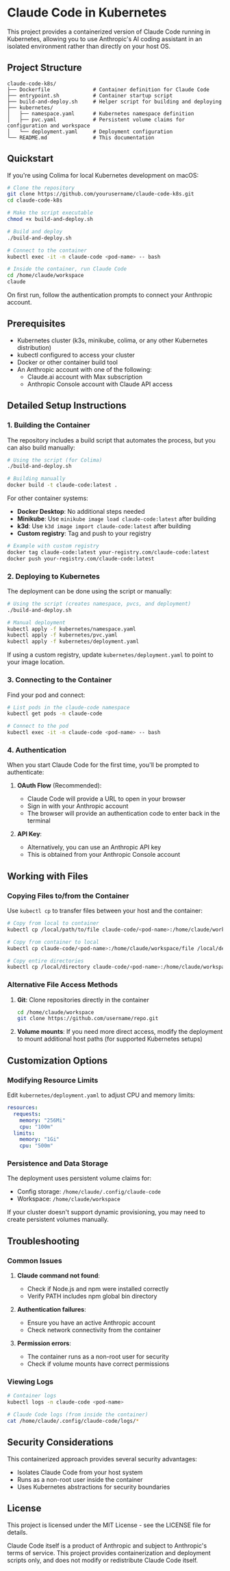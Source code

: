 # Claude Code in Kubernetes

This project provides a containerized version of Claude Code running in Kubernetes, allowing you to use Anthropic's AI coding assistant in an isolated environment rather than directly on your host OS.

## Project Structure

```
claude-code-k8s/
├── Dockerfile              # Container definition for Claude Code
├── entrypoint.sh           # Container startup script
├── build-and-deploy.sh     # Helper script for building and deploying
├── kubernetes/
│   ├── namespace.yaml      # Kubernetes namespace definition
│   ├── pvc.yaml            # Persistent volume claims for configuration and workspace
│   └── deployment.yaml     # Deployment configuration
└── README.md               # This documentation
```

## Quickstart

If you're using Colima for local Kubernetes development on macOS:

```bash
# Clone the repository
git clone https://github.com/yourusername/claude-code-k8s.git
cd claude-code-k8s

# Make the script executable
chmod +x build-and-deploy.sh

# Build and deploy
./build-and-deploy.sh

# Connect to the container
kubectl exec -it -n claude-code <pod-name> -- bash

# Inside the container, run Claude Code
cd /home/claude/workspace
claude
```

On first run, follow the authentication prompts to connect your Anthropic account.

## Prerequisites

- Kubernetes cluster (k3s, minikube, colima, or any other Kubernetes distribution)
- kubectl configured to access your cluster
- Docker or other container build tool
- An Anthropic account with one of the following:
  - Claude.ai account with Max subscription
  - Anthropic Console account with Claude API access

## Detailed Setup Instructions

### 1. Building the Container

The repository includes a build script that automates the process, but you can also build manually:

```bash
# Using the script (for Colima)
./build-and-deploy.sh

# Building manually
docker build -t claude-code:latest .
```

For other container systems:
- **Docker Desktop**: No additional steps needed
- **Minikube**: Use `minikube image load claude-code:latest` after building
- **k3d**: Use `k3d image import claude-code:latest` after building
- **Custom registry**: Tag and push to your registry

```bash
# Example with custom registry
docker tag claude-code:latest your-registry.com/claude-code:latest
docker push your-registry.com/claude-code:latest
```

### 2. Deploying to Kubernetes

The deployment can be done using the script or manually:

```bash
# Using the script (creates namespace, pvcs, and deployment)
./build-and-deploy.sh

# Manual deployment
kubectl apply -f kubernetes/namespace.yaml
kubectl apply -f kubernetes/pvc.yaml
kubectl apply -f kubernetes/deployment.yaml
```

If using a custom registry, update `kubernetes/deployment.yaml` to point to your image location.

### 3. Connecting to the Container

Find your pod and connect:

```bash
# List pods in the claude-code namespace
kubectl get pods -n claude-code

# Connect to the pod
kubectl exec -it -n claude-code <pod-name> -- bash
```

### 4. Authentication

When you start Claude Code for the first time, you'll be prompted to authenticate:

1. **OAuth Flow** (Recommended):
   - Claude Code will provide a URL to open in your browser
   - Sign in with your Anthropic account
   - The browser will provide an authentication code to enter back in the terminal

2. **API Key**:
   - Alternatively, you can use an Anthropic API key
   - This is obtained from your Anthropic Console account

## Working with Files

### Copying Files to/from the Container

Use `kubectl cp` to transfer files between your host and the container:

```bash
# Copy from local to container
kubectl cp /local/path/to/file claude-code/<pod-name>:/home/claude/workspace/file -n claude-code

# Copy from container to local
kubectl cp claude-code/<pod-name>:/home/claude/workspace/file /local/destination/path -n claude-code

# Copy entire directories
kubectl cp /local/directory claude-code/<pod-name>:/home/claude/workspace/directory -n claude-code
```

### Alternative File Access Methods

1. **Git**: Clone repositories directly in the container
   ```bash
   cd /home/claude/workspace
   git clone https://github.com/username/repo.git
   ```

2. **Volume mounts**: If you need more direct access, modify the deployment to mount additional host paths (for supported Kubernetes setups)

## Customization Options

### Modifying Resource Limits

Edit `kubernetes/deployment.yaml` to adjust CPU and memory limits:

```yaml
resources:
  requests:
    memory: "256Mi"
    cpu: "100m"
  limits:
    memory: "1Gi"
    cpu: "500m"
```

### Persistence and Data Storage

The deployment uses persistent volume claims for:
- Config storage: `/home/claude/.config/claude-code`
- Workspace: `/home/claude/workspace`

If your cluster doesn't support dynamic provisioning, you may need to create persistent volumes manually.

## Troubleshooting

### Common Issues

1. **Claude command not found**:
   - Check if Node.js and npm were installed correctly
   - Verify PATH includes npm global bin directory

2. **Authentication failures**:
   - Ensure you have an active Anthropic account
   - Check network connectivity from the container

3. **Permission errors**:
   - The container runs as a non-root user for security
   - Check if volume mounts have correct permissions

### Viewing Logs

```bash
# Container logs
kubectl logs -n claude-code <pod-name>

# Claude Code logs (from inside the container)
cat /home/claude/.config/claude-code/logs/*
```

## Security Considerations

This containerized approach provides several security advantages:
- Isolates Claude Code from your host system
- Runs as a non-root user inside the container
- Uses Kubernetes abstractions for security boundaries

## License

This project is licensed under the MIT License - see the LICENSE file for details.

Claude Code itself is a product of Anthropic and subject to Anthropic's terms of service. This project provides containerization and deployment scripts only, and does not modify or redistribute Claude Code itself.
